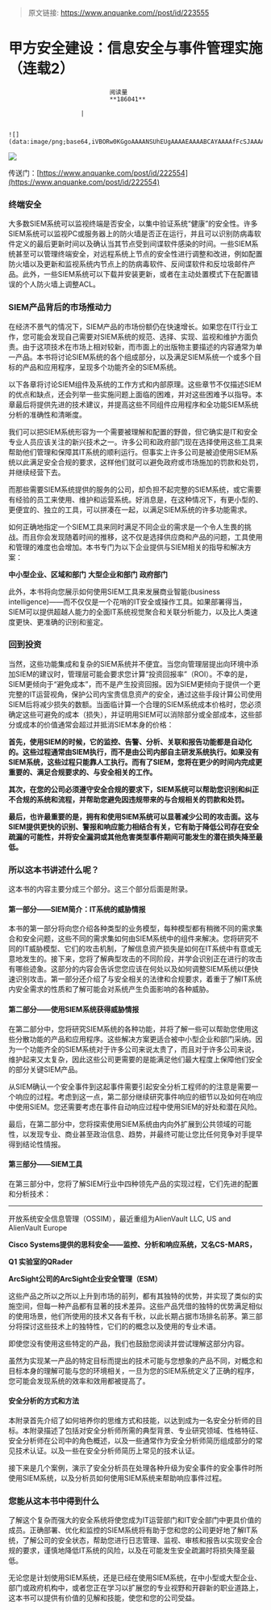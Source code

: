 > 原文链接: https://www.anquanke.com//post/id/223555 


# 甲方安全建设：信息安全与事件管理实施（连载2）


                                阅读量   
                                **186041**
                            
                        |
                        
                                                                                                                                    ![](data:image/png;base64,iVBORw0KGgoAAAANSUhEUgAAAAEAAAABCAYAAAAfFcSJAAAAAXNSR0IArs4c6QAAAARnQU1BAACxjwv8YQUAAAAJcEhZcwAADsQAAA7EAZUrDhsAAAANSURBVBhXYzh8+PB/AAffA0nNPuCLAAAAAElFTkSuQmCC)
                                                                                            



[![](https://p3.ssl.qhimg.com/t0184f19a2712e9ba59.png)](https://p3.ssl.qhimg.com/t0184f19a2712e9ba59.png)



传送门：[https://www.anquanke.com/post/id/222554](https://www.anquanke.com/post/id/222554)

### 终端安全

大多数SIEM系统可以监视终端是否安全，以集中验证系统“健康”的安全性。许多SIEM系统可以监视PC或服务器上的防火墙是否正在运行，并且可以识别防病毒软件定义的最后更新时间以及确认当其节点受到间谍软件感染的时间。一些SIEM系统甚至可以管理终端安全，对远程系统上节点的安全性进行调整和改进，例如配置防火墙以及更新和监视系统内节点上的防病毒软件、反间谍软件和反垃圾邮件产品。此外，一些SIEM系统可以下载并安装更新，或者在主动处置模式下在配置错误的个人防火墙上调整ACL。



### SIEM产品背后的市场推动力

在经济不景气的情况下，SIEM产品的市场份额仍在快速增长。如果您在IT行业工作，您可能会发现自己需要对SIEM系统的规范、选择、实现、监视和维护方面负责。由于这项技术在市场上相对较新，而市面上的出版物主要描述的内容通常为单一产品。本书将讨论SIEM系统的各个组成部分，以及满足SIEM系统一个或多个目标的产品和应用程序，呈现多个功能齐全的SIEM系统。

以下各章将讨论SIEM组件及系统的工作方式和内部原理。这些章节不仅描述SIEM的优点和缺点，还会列举一些实施问题上面临的困难，并对这些困难予以指导。本章最后将提供先进的技术建议，并提高这些不同组件应用程序和全功能SIEM系统分析的准确性和清晰度。

我们可以把SIEM系统形容为一个需要被理解和配置的野兽，但它确实是IT和安全专业人员应该关注的新兴技术之一。许多公司和政府部门现在选择使用这些工具来帮助他们管理和保障其IT系统的顺利运行。但事实上许多公司是被迫使用SIEM系统以此满足安全合规的要求，这样他们就可以避免政府或市场施加的罚款和处罚，并继续经营下去。

而那些需要SIEM系统提供的服务的公司，却负担不起完整的SIEM系统，或它需要有经验的员工来使用、维护和运营系统。好消息是，在这种情况下，有更小型的、更便宜的、独立的工具，可以拼凑在一起，以满足SIEM系统的许多功能需求。

如何正确地指定一个SIEM工具来同时满足不同企业的需求是一个令人生畏的挑战。而且你会发现随着时间的推移，这不仅是选择供应商和产品的问题，工具使用和管理的难度也会增加。本书专门为以下企业提供与SIEM相关的指导和解决方案：

**中小型企业、区域和部门** **大型企业和部门** **政府部门**

此外，本书将向您展示如何使用SIEM工具来发展商业智能(business intelligence)——而不仅仅是一个花哨的IT安全或操作工具。如果部署得当，SIEM可以提供超越人能力的全面IT系统视觉聚合和关联分析能力，以及比人类速度更快、更准确的识别和鉴定。



### 回到投资

当然，这些功能集成和复杂的SIEM系统并不便宜。当您向管理层提出向环境中添加SIEM的建议时，管理层可能会要求您计算“投资回报率”（ROI）。不幸的是，SIEM更倾向于“避免成本”，而不是产生投资回报。因为SIEM更倾向于提供一个更完整的IT运营视角，保护公司内宝贵信息资产的安全，通过这些手段计算公司使用SIEM后将减少损失的数额。当面临计算一个合理的SIEM系统成本价格时，您必须确定这些可避免的成本（损失），并证明用SIEM可以消除部分或全部成本，这些部分或成本的价值通常会超过并抵消SIEM本身的价格：

**首先，使用SIEM的时候，它的监控、告警、分析、关联和报告功能都是自动化的。这些过程通常由SIEM执行，而不是由公司内部自主研发系统执行。如果没有SIEM系统，这些过程只能靠人工执行。而有了SIEM，您将在更少的时间内完成更重要的、满足合规要求的、与安全相关的工作。**

**其次，在您的公司必须遵守安全合规的要求下，SIEM系统可以帮助您识别和纠正不合规的系统和流程，并帮助您避免因违规带来的与合规相关的罚款和处罚。**

**最后，也许最重要的是，拥有和使用SIEM系统可以显著减少公司的攻击面。这与SIEM提供更快的识别、警报和响应能力相结合有关，它有助于降低公司存在安全疏漏的可能性，并将安全漏洞或其他危害类型事件期间可能发生的潜在损失降至最低。**



### 所以这本书讲述什么呢？

这本书的内容主要分成三个部分。这三个部分后面是附录。

#### 第一部分——SIEM简介：IT系统的威胁情报

本书的第一部分将向您介绍各种类型的业务模型，每种模型都有稍微不同的需求集合和安全问题，这些不同的需求集如何由SIEM系统中的组件来解决。您将研究不同的IT威胁模型、它们的攻击机制，了解信息资产损失是如何在IT系统中有意或无意地发生的。接下来，您将了解典型攻击的不同阶段，并学会识别正在进行的攻击有哪些迹象。这部分的内容会告诉您您应该在何处以及如何调整SIEM系统以便快速识别攻击。第一部分还介绍了与安全相关的法律和合规要求，着重于了解IT系统内安全需求的性质和了解可能会对系统产生负面影响的各种威胁。

#### 第二部分——使用SIEM系统获得威胁情报

在第二部分中，您将研究SIEM系统的各种功能，并将了解一些可以帮助您使用这些分散功能的产品和应用程序。这些解决方案更适合被中小型企业和部门采纳。因为一个功能齐全的SIEM系统对于许多公司来说太贵了，而且对于许多公司来说，维护起来又太复杂，因此这些公司更需要的是能满足他们最大程度上保障他们安全的部分关键SIEM产品。

从SIEM确认一个安全事件到这起事件需要引起安全分析工程师的的注意是需要一个响应的过程。考虑到这一点，第二部分继续研究事件响应的细节以及如何在响应中使用SIEM。您还需要考虑在事件自动响应过程中使用SIEM的好处和潜在风险。

最后，在第二部分中，您将探索使用SIEM系统由内向外扩展到公共领域的可能性，以发现专业、商业甚至政治信息、趋势，并最终可能让您比任何竞争对手提早得到结论性情报。

#### 第三部分——SIEM工具

在第三部分中，您将了解SIEM行业中四种领先产品的实现过程，它们先进的配置和分析技术：

****

开放系统安全信息管理（OSSIM），最近重组为AlienVault LLC, US and AlienVault Europe

**Cisco Systems提供的思科安全——监控、分析和响应系统，又名CS-MARS，**

**Q1 实验室的QRader**

**ArcSight公司的ArcSight企业安全管理（ESM）**

这些产品之所以之所以上升到市场的前列，都有其独特的优势，并实现了类似的实施空间，但每一种产品都有显著的技术差异。这些产品凭借的独特的优势满足相似的使用场景，他们所使用的技术又各有千秋，以此长期占据市场排名前茅。第三部分将探讨这些技术上的独特性，它们的的概念以及使用的专业术语。

即使您没有使用这些特定的产品，我们也鼓励您阅读并尝试理解这部分内容。

虽然为实现某一产品的特定目标而提出的技术可能与您想象的产品不同，对概念和目标本身的理解可能与您的环境相关，一旦为您的SIEM系统定义了正确的程序，您可能会发现系统的效率和效用都被提高了。

#### 安全分析的方式和方法

本附录首先介绍了如何培养你的思维方式和技能，以达到成为一名安全分析师的目标。本附录描述了包括对安全分析师所需的典型背景、专业研究领域、性格特征、安全分析师在公司中的角色概述，以及一些通常作为安全分析师简历组成部分的常见技术认证。以及一些在安全分析师简历上常见的技术认证。

接下来是几个案例，演示了安全分析员在处理各种升级为安全事件的安全事件时所使用SIEM系统，以及分析员如何使用SIEM系统来帮助响应事件过程。



### 您能从这本书中得到什么

了解这个复杂而强大的安全系统将使您成为IT运营部门和IT安全部门中更具价值的成员。正确部署、优化和监控的SIEM系统将有助于您和您的公司更好地了解IT系统，了解公司的安全状态，帮助您进行日志管理、监视、审核和报告以实现安全合规的要求，谨慎地降低IT系统的风险，以及在可能发生安全疏漏时将损失降至最低。

无论您是计划使用SIEM系统，还是已经在使用SIEM系统，在中小型或大型企业、部门或政府机构中，或者您正在学习以扩展您的专业视野和开辟新的职业道路上，这本书可以提供有价值的见解和技能，使您和您的公司受益。
